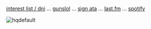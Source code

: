 
 [interest list / dni](boyrottedsintdni.straw.page) ... [gunslol](http://guns.lol/boyrot) ... [sign ata](https://prophetoffalsehope.atabook.org/) ... [last.fm](https://www.last.fm/user/corpsehem) ... [spotify](https://open.spotify.com/user/31iydpcy5qoohkge2fdzy2oukuvy?si=f43be6e7120f49bc&nd=1&dlsi=f0a492e36d604d00) 


![hqdefault](https://github.com/user-attachments/assets/a5996b65-e561-43d6-b9a0-407805494ac8)


